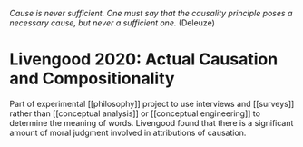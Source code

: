 _Cause is never sufficient. One must say that the causality principle poses a necessary cause, but never a sufficient one._ (Deleuze)

# Livengood 2020: Actual Causation and Compositionality 

Part of experimental [[philosophy]] project to use interviews and [[surveys]] rather than [[conceptual analysis]] or [[conceptual engineering]] to determine the meaning of words. Livengood found that there is a significant amount of moral judgment involved in attributions of causation.